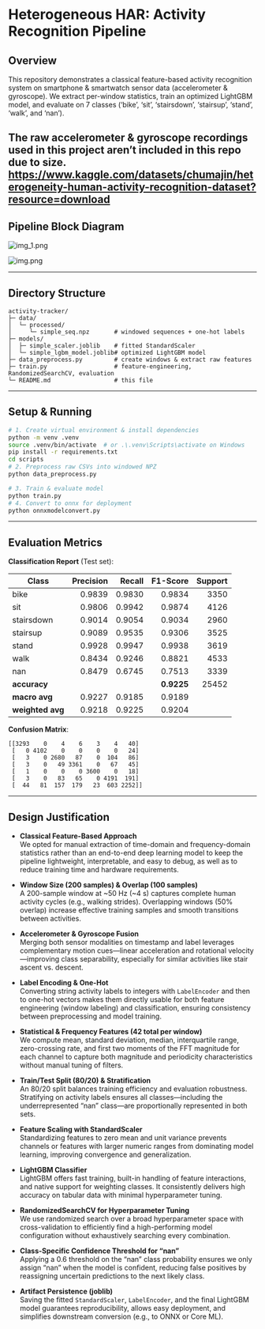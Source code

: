 # Heterogeneous HAR: Activity Recognition Pipeline

## Overview
This repository demonstrates a classical feature-based activity recognition system on smartphone & smartwatch sensor data (accelerometer & gyroscope). We extract per-window statistics, train an optimized LightGBM model, and evaluate on 7 classes (‘bike’, ‘sit’, ‘stairsdown’, ‘stairsup’, ‘stand’, ‘walk’, and ‘nan’).

The raw accelerometer & gyroscope recordings used in this project aren’t included in this repo due to size.
**https://www.kaggle.com/datasets/chumajin/heterogeneity-human-activity-recognition-dataset?resource=download**
---

## Pipeline Block Diagram

![img_1.png](img_1.png)

![img.png](img.png)

---

##  Directory Structure
```
activity-tracker/
├─ data/
│  └─ processed/
│     └─ simple_seq.npz       # windowed sequences + one‐hot labels
├─ models/
│  ├─ simple_scaler.joblib    # fitted StandardScaler
│  └─ simple_lgbm_model.joblib# optimized LightGBM model
├─ data_preprocess.py         # create windows & extract raw features
├─ train.py                   # feature‐engineering, RandomizedSearchCV, evaluation
└─ README.md                  # this file
```

---

## Setup & Running
```bash
# 1. Create virtual environment & install dependencies
python -m venv .venv
source .venv/bin/activate  # or .\.venv\Scripts\activate on Windows
pip install -r requirements.txt
cd scripts
# 2. Preprocess raw CSVs into windowed NPZ
python data_preprocess.py

# 3. Train & evaluate model
python train.py
# 4. Convert to onnx for deployment
python onnxmodelconvert.py
```

---

##  Evaluation Metrics

**Classification Report** (Test set):

| Class       | Precision | Recall | F1-Score | Support |
|-------------|----------:|-------:|---------:|--------:|
| bike        |   0.9839  |  0.9830|   0.9834 |    3350 |
| sit         |   0.9806  |  0.9942|   0.9874 |    4126 |
| stairsdown  |   0.9014  |  0.9054|   0.9034 |    2960 |
| stairsup    |   0.9089  |  0.9535|   0.9306 |    3525 |
| stand       |   0.9928  |  0.9947|   0.9938 |    3619 |
| walk        |   0.8434  |  0.9246|   0.8821 |    4533 |
| nan         |   0.8479  |  0.6745|   0.7513 |    3339 |
| **accuracy**|           |        | **0.9225**|   25452 |
| **macro avg**| 0.9227  | 0.9185 |   0.9189|          |
| **weighted avg**|0.9218| 0.9225 |   0.9204|          |

**Confusion Matrix**:

```
[[3293    0    4    6    3    4   40]
 [   0 4102    0    0    0    0   24]
 [   3    0 2680   87    0  104   86]
 [   3    0   49 3361    0   67   45]
 [   1    0    0    0 3600    0   18]
 [   3    0   83   65    0 4191  191]
 [  44   81  157  179   23  603 2252]]
```

---

## Design Justification

- **Classical Feature-Based Approach**  
  We opted for manual extraction of time-domain and frequency-domain statistics rather than an end-to-end deep learning model to keep the pipeline lightweight, interpretable, and easy to debug, as well as to reduce training time and hardware requirements.

- **Window Size (200 samples) & Overlap (100 samples)**  
  A 200-sample window at ~50 Hz (~4 s) captures complete human activity cycles (e.g., walking strides). Overlapping windows (50% overlap) increase effective training samples and smooth transitions between activities.

- **Accelerometer & Gyroscope Fusion**  
  Merging both sensor modalities on timestamp and label leverages complementary motion cues—linear acceleration and rotational velocity—improving class separability, especially for similar activities like stair ascent vs. descent.

- **Label Encoding & One-Hot**  
  Converting string activity labels to integers with `LabelEncoder` and then to one-hot vectors makes them directly usable for both feature engineering (window labeling) and classification, ensuring consistency between preprocessing and model training.

- **Statistical & Frequency Features (42 total per window)**  
  We compute mean, standard deviation, median, interquartile range, zero-crossing rate, and first two moments of the FFT magnitude for each channel to capture both magnitude and periodicity characteristics without manual tuning of filters.

- **Train/Test Split (80/20) & Stratification**  
  An 80/20 split balances training efficiency and evaluation robustness. Stratifying on activity labels ensures all classes—including the underrepresented “nan” class—are proportionally represented in both sets.

- **Feature Scaling with StandardScaler**  
  Standardizing features to zero mean and unit variance prevents channels or features with larger numeric ranges from dominating model learning, improving convergence and generalization.

- **LightGBM Classifier**  
  LightGBM offers fast training, built-in handling of feature interactions, and native support for weighting classes. It consistently delivers high accuracy on tabular data with minimal hyperparameter tuning.

- **RandomizedSearchCV for Hyperparameter Tuning**  
  We use randomized search over a broad hyperparameter space with cross-validation to efficiently find a high-performing model configuration without exhaustively searching every combination.

- **Class-Specific Confidence Threshold for “nan”**  
  Applying a 0.6 threshold on the “nan” class probability ensures we only assign “nan” when the model is confident, reducing false positives by reassigning uncertain predictions to the next likely class.

- **Artifact Persistence (joblib)**  
  Saving the fitted `StandardScaler`, `LabelEncoder`, and the final LightGBM model guarantees reproducibility, allows easy deployment, and simplifies downstream conversion (e.g., to ONNX or Core ML).
